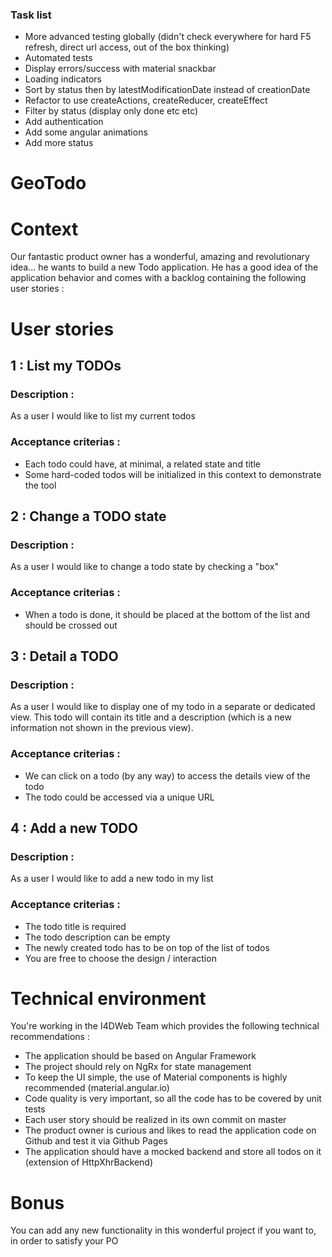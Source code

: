 ### Task list
- More advanced testing globally (didn't check everywhere for hard F5 refresh, direct url access, out of the box thinking)
- Automated tests
- Display errors/success with material snackbar
- Loading indicators
- Sort by status then by latestModificationDate instead of creationDate
- Refactor to use createActions, createReducer, createEffect
- Filter by status (display only done etc etc)
- Add authentication
- Add some angular animations
- Add more status

# GeoTodo

# Context
Our fantastic product owner has a wonderful, amazing and revolutionary idea...
he wants to build a new Todo application.
He has a good idea of the application behavior and comes with a backlog containing the following user stories :

# User stories

## 1 : List my TODOs

### Description :
As a user I would like to list my current todos

### Acceptance criterias :
- Each todo could have, at minimal, a related state and title
- Some hard-coded todos will be initialized in this context to demonstrate the tool

## 2 : Change a TODO state

### Description :
As a user I would like to change a todo state by checking a "box"

### Acceptance criterias :
- When a todo is done, it should be placed at the bottom of the list and should be crossed out

## 3 : Detail a TODO

### Description :
As a user I would like to display one of my todo in a separate or dedicated view.
This todo will contain its title and a description (which is a new information not shown in the previous view).

### Acceptance criterias :
- We can click on a todo (by any way) to access the details view of the todo
- The todo could be accessed via a unique URL

## 4 : Add a new TODO

### Description :
As a user I would like to add a new todo in my list

### Acceptance criterias :
- The todo title is required
- The todo description can be empty
- The newly created todo has to be on top of the list of todos
- You are free to choose the design / interaction

# Technical environment
You're working in the I4DWeb Team which provides the following technical recommendations :

- The application should be based on Angular Framework
- The project should rely on NgRx for state management
- To keep the UI simple, the use of Material components is highly recommended (material.angular.io)
- Code quality is very important, so all the code has to be covered by unit tests
- Each user story should be realized in its own commit on master
- The product owner is curious and likes to read the application code on Github and test it via Github Pages
- The application should have a mocked backend and store all todos on it (extension of HttpXhrBackend)

# Bonus
You can add any new functionality in this wonderful project if you want to, in order to satisfy your PO

